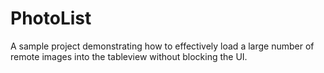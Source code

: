 # PhotoList

A sample project demonstrating how to effectively load a large number of remote images into the tableview without blocking the UI.
